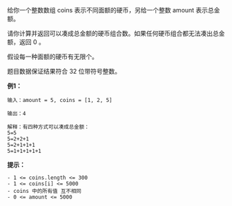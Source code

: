 给你一个整数数组 coins 表示不同面额的硬币，另给一个整数 amount 表示总金额。

请你计算并返回可以凑成总金额的硬币组合数。如果任何硬币组合都无法凑出总金额，返回 0 。

假设每一种面额的硬币有无限个。 

题目数据保证结果符合 32 位带符号整数。

**例1：**
```
输入：amount = 5, coins = [1, 2, 5]

输出：4

解释：有四种方式可以凑成总金额：
5=5
5=2+2+1
5=2+1+1+1
5=1+1+1+1+1
```

**提示：**
```
- 1 <= coins.length <= 300
- 1 <= coins[i] <= 5000
- coins 中的所有值 互不相同
- 0 <= amount <= 5000
```